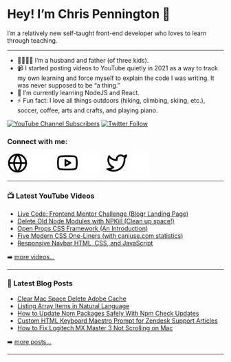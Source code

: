 # Hey! I’m Chris Pennington 👋
I’m a relatively new self-taught front-end developer who loves to learn through teaching.

---
- 👨‍👩‍👧‍👦 I’m a husband and father (of three kids).
- 📹 I started posting videos to YouTube quietly in 2021 as a way to track my own learning and force myself to explain the code I was writing. It was never supposed to be “a thing.”
- 🎒 I’m currently learning NodeJS and React.
- ⚡ Fun fact: I love all things outdoors (hiking, climbing, skiing, etc.), soccer, coffee, arts and crafts, and playing piano.

[![YouTube Channel Subscribers](https://img.shields.io/youtube/channel/subscribers/UCUSxKiac-miugK9CDsxGS9Q?logo=youtube&logoColor=red&style=for-the-badge)][youtube]
[![Twitter Follow](https://img.shields.io/twitter/follow/cpenned?color=1DA1F2&logo=twitter&style=for-the-badge)](https://twitter.com/intent/follow?original_referer=https%3A%2F%2Fgithub.com%cpenned&screen_name=cpenned)

### Connect with me:
[![website](./img/globe-light.svg)](https://codinginpublic.dev#gh-light-mode-only)
[![website](./img/globe-dark.svg)](https://codinginpublic.dev#gh-dark-mode-only)
&nbsp;&nbsp;
[![website](./img/youtube-light.svg)](https://youtube.com/coding-in-public#gh-light-mode-only)
[![website](./img/youtube-dark.svg)](https://youtube.com/coding-in-public#gh-dark-mode-only)
&nbsp;&nbsp;
[![website](./img/twitter-light.svg)](https://twitter.com/cpenned#gh-light-mode-only)
[![website](./img/twitter-dark.svg)](https://twitter.com/cpenned#gh-dark-mode-only)
&nbsp;&nbsp;

---

### 📺 Latest YouTube Videos

<!-- YOUTUBE:START -->
- [Live Code: Frontend Mentor Challenge &lpar;Blogr Landing Page&rpar;](https://www.youtube.com/watch?v=CWZxNdoBPN4)
- [Delete Old Node Modules with NPKill &lpar;Clean up space!&rpar;](https://www.youtube.com/watch?v=sKwFyr295y4)
- [Open Props CSS Framework &lpar;An Introduction&rpar;](https://www.youtube.com/watch?v=cq7c3tawEnI)
- [Five Modern CSS One-Liners &lpar;with caniuse.com statistics&rpar;](https://www.youtube.com/watch?v=8pAf5vZTXIY)
- [Responsive Navbar HTML, CSS, and JavaScript](https://www.youtube.com/watch?v=63sxOYm9GwY)
<!-- YOUTUBE:END -->

➡️ [more videos...][youtube]

---

### 📕 Latest Blog Posts

<!-- BLOG-POST-LIST:START -->
- [Clear Mac Space Delete Adobe Cache](https://chrispennington.blog/blog/clear-mac-space-delete-adobe-cache/)
- [Listing Array Items in Natural Language](https://chrispennington.blog/blog/listing-array-items-in-natural-language/)
- [How to Update Npm Packages Safely With Npm Check Updates](https://chrispennington.blog/blog/how-to-update-npm-packages-safely-with-npm-check-updates/)
- [Custom HTML Keyboard Maestro Prompt for Zendesk Support Articles](https://chrispennington.blog/blog/custom-html-keyboard-maestro-prompt-for-zendesk-support-articles/)
- [How to Fix Logitech MX Master 3 Not Scrolling on Mac](https://chrispennington.blog/blog/how-to-fix-logitech-mx-master-3-not-scrolling-on-mac/)
<!-- BLOG-POST-LIST:END -->

➡️ [more posts...][blog]

---

[website]: https://codinginpublic.dev
[blog]: https://chrispennington.blog
[twitter]: https://twitter.com/cpenned
[youtube]: https://youtube.com/coding-in-public
